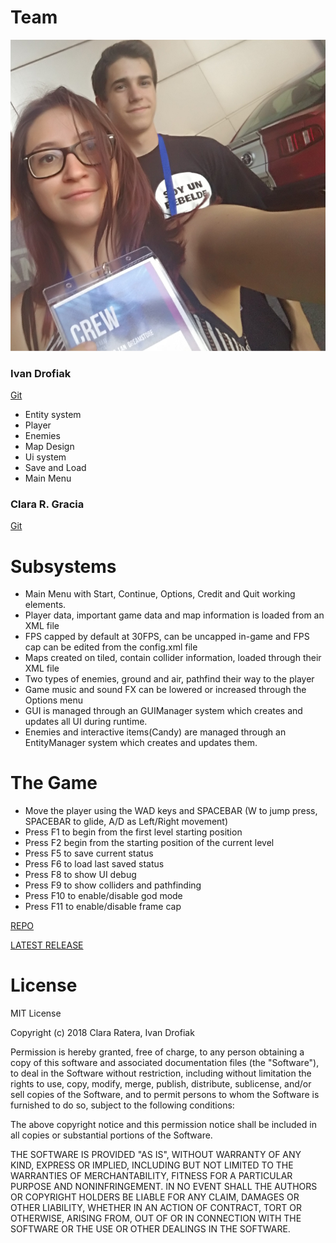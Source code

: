 # Team

![Pic](website%20Images/both.png)

### Ivan Drofiak

[Git](https://github.com/FurryGhoul)

- Entity system
- Player
- Enemies
- Map Design
- Ui system
- Save and Load
- Main Menu

### Clara R. Gracia

[Git](https://github.com/RustikTie)



# Subsystems

- Main Menu with Start, Continue, Options, Credit and Quit working elements.
- Player data, important game data and map information is loaded from an XML file
- FPS capped by default at 30FPS, can be uncapped in-game and FPS cap can be edited from the config.xml file
- Maps created on tiled, contain collider information, loaded through their XML file 
- Two types of enemies, ground and air, pathfind their way to the player 
- Game music and sound FX can be lowered or increased through the Options menu
- GUI is managed through an GUIManager system which creates and updates all UI during runtime.
- Enemies and interactive items(Candy) are managed through an EntityManager system which creates and updates them. 

# The Game

- Move the player using the WAD keys and SPACEBAR (W to jump press, SPACEBAR to glide, A/D as Left/Right movement)
- Press F1 to begin from the first level starting position
- Press F2 begin from the starting position of the current level
- Press F5 to save current status
- Press F6 to load last saved status
- Press F8 to show UI debug
- Press F9 to show colliders and pathfinding
- Press F10 to enable/disable god mode
- Press F11 to enable/disable frame cap

[REPO](https://github.com/RustikTie/WINGS)

[LATEST RELEASE](https://github.com/RustikTie/Pumpkin-Knight/releases/tag/v2.0)

# License
MIT License

Copyright (c) 2018 Clara Ratera, Ivan Drofiak

Permission is hereby granted, free of charge, to any person obtaining a copy
of this software and associated documentation files (the "Software"), to deal
in the Software without restriction, including without limitation the rights
to use, copy, modify, merge, publish, distribute, sublicense, and/or sell
copies of the Software, and to permit persons to whom the Software is
furnished to do so, subject to the following conditions:

The above copyright notice and this permission notice shall be included in all
copies or substantial portions of the Software.

THE SOFTWARE IS PROVIDED "AS IS", WITHOUT WARRANTY OF ANY KIND, EXPRESS OR
IMPLIED, INCLUDING BUT NOT LIMITED TO THE WARRANTIES OF MERCHANTABILITY,
FITNESS FOR A PARTICULAR PURPOSE AND NONINFRINGEMENT. IN NO EVENT SHALL THE
AUTHORS OR COPYRIGHT HOLDERS BE LIABLE FOR ANY CLAIM, DAMAGES OR OTHER
LIABILITY, WHETHER IN AN ACTION OF CONTRACT, TORT OR OTHERWISE, ARISING FROM,
OUT OF OR IN CONNECTION WITH THE SOFTWARE OR THE USE OR OTHER DEALINGS IN THE
SOFTWARE.

